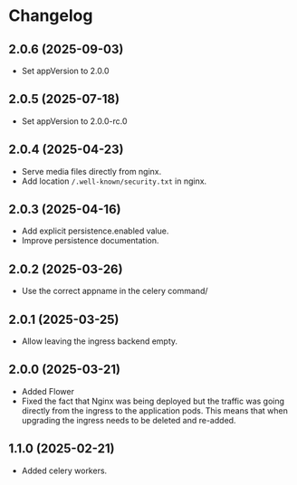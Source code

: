 # Changelog

## 2.0.6 (2025-09-03)

- Set appVersion to 2.0.0

## 2.0.5 (2025-07-18)

- Set appVersion to 2.0.0-rc.0

## 2.0.4 (2025-04-23)

- Serve media files directly from nginx.
- Add location `/.well-known/security.txt` in nginx.

## 2.0.3 (2025-04-16)

- Add explicit persistence.enabled value.
- Improve persistence documentation.

## 2.0.2 (2025-03-26)

- Use the correct appname in the celery command/

## 2.0.1 (2025-03-25)

- Allow leaving the ingress backend empty.

## 2.0.0 (2025-03-21)

- Added Flower
- Fixed the fact that Nginx was being deployed but the traffic was going directly from the ingress to the 
  application pods. This means that when upgrading the ingress needs to be deleted and re-added.

## 1.1.0 (2025-02-21)

- Added celery workers.